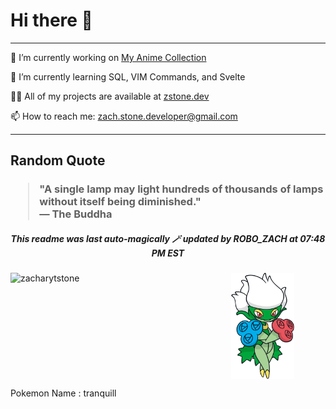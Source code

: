 # Hi there 👋

---

🔭 I’m currently working on [My Anime Collection](https://github.com/ZacharyTStone/My-Anime-Collection)

🌱 I’m currently learning SQL, VIM Commands, and Svelte

👨‍💻 All of my projects are available at [zstone.dev](https://www.zstone.dev/)

📫 How to reach me: [zach.stone.developer@gmail.com](mailto:zach.stone.developer@gmail.com)

---

<!-- Add a Quotes section -->

## Random Quote

<h3>
<blockquote>
  "A single lamp may light hundreds of thousands of lamps without itself being diminished."
<br>— The Buddha
</blockquote>
</h3>

<h5 align="center" style="font-style: italic; font-weight: bold;"> This readme was last auto-magically 🪄 updated by ROBO_ZACH at 07:48 PM EST </h5>

<div style="display: flex; flex-wrap: no-wrap; width: 100%">
        <img width="70%" src="https://github-readme-streak-stats.herokuapp.com/?user=zacharytstone" alt="zacharytstone" />
    <img width="20%" class="poke-img" src="https://raw.githubusercontent.com/PokeAPI/sprites/master/sprites/pokemon/other/dream-world/407.svg" alt="roserade" />
</div>

<span class="poke-name"> Pokemon Name : tranquill</span>
